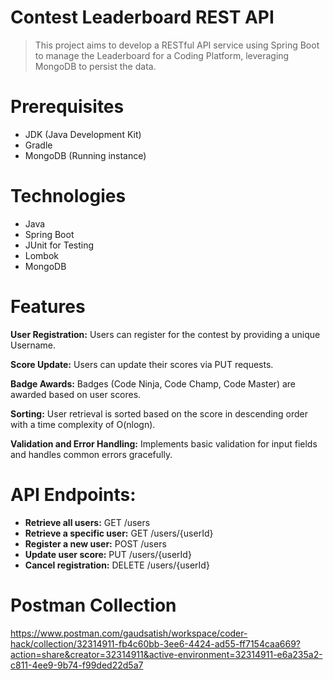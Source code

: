 # Contest Leaderboard REST API

> This project aims to develop a RESTful API service using Spring Boot to manage the Leaderboard for a Coding Platform, leveraging MongoDB to persist the data.

# Prerequisites

  * JDK (Java Development Kit)
  * Gradle
  * MongoDB (Running instance)

# Technologies

  * Java
  * Spring Boot
  * JUnit for Testing
  * Lombok 
  * MongoDB


# Features

**User Registration:** Users can register for the contest by providing a unique Username.

**Score Update:** Users can update their scores via PUT requests.

**Badge Awards:** Badges (Code Ninja, Code Champ, Code Master) are awarded based on user scores.

**Sorting:** User retrieval is sorted based on the score in descending order with a time complexity of O(nlogn).

**Validation and Error Handling:** Implements basic validation for input fields and handles common errors gracefully.



# API Endpoints:
  * **Retrieve all users:** GET /users
  * **Retrieve a specific user:** GET /users/{userId}
  * **Register a new user:** POST /users
  * **Update user score:** PUT /users/{userId}
  * **Cancel registration:** DELETE /users/{userId}


# Postman Collection
https://www.postman.com/gaudsatish/workspace/coder-hack/collection/32314911-fb4c60bb-3ee6-4424-ad55-ff7154caa669?action=share&creator=32314911&active-environment=32314911-e6a235a2-c811-4ee9-9b74-f99ded22d5a7